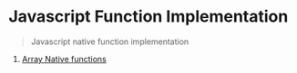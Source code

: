 # Javascript Function Implementation

> Javascript native function implementation

1. [Array Native functions](https://github.com/The-Atul-Sharma/Javascript-functions-implementation/blob/master/Array/README.md)
